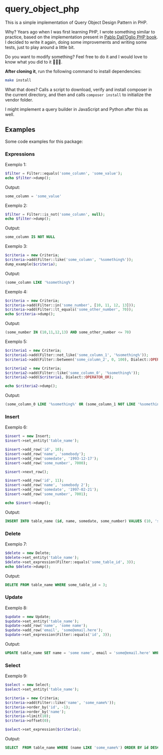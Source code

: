# query_object_php

This is a simple implementation of Query Object Design Pattern in PHP.

Why? Years ago when I was first learning PHP, I wrote something similar to practice, based on the implementation present in [Pablo Dall’Oglio PHP book](https://novatec.com.br/livros/php-orientacao-objetos-4ed/). I decided to write it again, doing some improvements and writing some tests, just to play around a little bit.

Do you want to modify something? Feel free to do it and I would love to know what you did to it 👨🏻‍🎨.

**After cloning it**, run the following command to install dependencies:

```bash
make install
```

What that does? Calls a script to download, verify and install composer in the current directory, and then and calls `composer install` to initialize the vendor folder.

I might implement a query builder in JavaScript and Python after this as well.

## Examples

Some code examples for this package:

### Expressions

Exemplo 1:

```php
$filter = Filter::equals('some_column', 'some_value');
echo $filter->dump();
```

Output:

```sql
some_column = 'some_value'
```

Exemplo 2:

```php
$filter = Filter::is_not('some_column', null);
echo $filter->dump();
```

Output:

```sql
some_column IS NOT NULL
```

Exemplo 3:

```php
$criteria = new Criteria;
$criteria->add(Filter::like('some_column', '%something%'));
dump_example($criteria);
```

Output:

```sql
(some_column LIKE '%something%')
```

Exemplo 4:

```php
$criteria = new Criteria;
$criteria->add(Filter::in('some_number', [10, 11, 12, 13]));
$criteria->add(Filter::lt_equals('some_other_number', 70));
echo $criteria->dump();
```

Output:

```sql
(some_number IN (10,11,12,13) AND some_other_number <= 70)
```

Exemplo 5:

```php
$criteria1 = new Criteria;
$criteria1->add(Filter::not_like('some_column_1', '%something%'));
$criteria1->add(Filter::between('some_column_2', 0, 100), Dialect::OPERATOR_OR);

$criteria2 = new Criteria;
$criteria2->add(Filter::like('some_column_0', '%something%'));
$criteria2->add($criteria1, Dialect::OPERATOR_OR);

echo $criteria2->dump();
```

Output:

```sql
(some_column_0 LIKE '%something%' OR (some_column_1 NOT LIKE '%something%' OR some_column_2 BETWEEN 0 AND 100))
```

### Insert

Exemplo 6:

```php
$insert = new Insert;
$insert->set_entity('table_name');

$insert->add_row('id', 10);
$insert->add_row('name', 'somebody');
$insert->add_row('somedate', '1993-12-17');
$insert->add_row('some_number', 7000);

$insert->next_row();

$insert->add_row('id', 11);
$insert->add_row('name', 'somebody 2');
$insert->add_row('somedate', '1997-02-21');
$insert->add_row('some_number', 7001);

echo $insert->dump();
```

Output:

```sql
INSERT INTO table_name (id, name, somedate, some_number) VALUES (10, 'somebody', '1993-12-17', 7000), (11, 'somebody 2', '1997-02-21', 7001);
```

### Delete

Exemplo 7:

```php
$delete = new Delete;
$delete->set_entity('table_name');
$delete->set_expression(Filter::equals('some_table_id', 3));
echo $delete->dump();
```

Output:

```sql
DELETE FROM table_name WHERE some_table_id = 3;
```

### Update

Exemplo 8:

```php
$update = new Update;
$update->set_entity('table_name');
$update->add_row('name', 'some name');
$update->add_row('email', 'some@email.here');
$update->set_expression(Filter::equals('id', 3));
```

Output:

```sql
UPDATE table_name SET name = 'some name', email = 'some@email.here' WHERE id = 3;
```

### Select

Exemplo 9:

```php
$select = new Select;
$select->set_entity('table_name');

$criteria = new Criteria;
$criteria->add(Filter::like('name', 'some_name%'));
$criteria->order_by('id', -1);
$criteria->order_by('name');
$criteria->limit(10);
$criteria->offset(0);

$select->set_expression($criteria);
```

Output:

```sql
SELECT  FROM table_name WHERE (name LIKE 'some_name%') ORDER BY id DESC, name ASC LIMIT 10 OFFSET 0;
```
